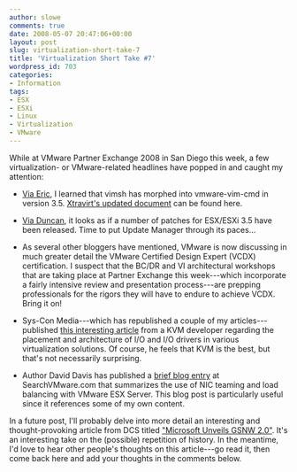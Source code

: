 ```yaml
---
author: slowe
comments: true
date: 2008-05-07 20:47:06+00:00
layout: post
slug: virtualization-short-take-7
title: 'Virtualization Short Take #7'
wordpress_id: 703
categories:
- Information
tags:
- ESX
- ESXi
- Linux
- Virtualization
- VMware
---
```


While at VMware Partner Exchange 2008 in San Diego this week, a few virtualization- or VMware-related headlines have popped in and caught my attention:

* [Via Eric](http://www.ntpro.nl/blog/archives/452-vimsh-for-ESX-3.5.html), I learned that vimsh has morphed into vmware-vim-cmd in version 3.5. [Xtravirt's updated document](http://www.xtravirt.com/index.php?option=com_content&task=view&id=125&Itemid=88) can be found here.

* [Via Duncan](http://www.yellow-bricks.com/2008/05/02/new-esxi-35-patches/), it looks as if a number of patches for ESX/ESXi 3.5 have been released. Time to put Update Manager through its paces...

* As several other bloggers have mentioned, VMware is now discussing in much greater detail the VMware Certified Design Expert (VCDX) certification. I suspect that the BC/DR and VI architectural workshops that are taking place at Partner Exchange this week---which incorporate a fairly intensive review and presentation process---are prepping professionals for the rigors they will have to endure to achieve VCDX. Bring it on!

* Sys-Con Media---which has republished a couple of my articles---published [this interesting article](http://www.sys-con.com/read/558153.htm) from a KVM developer regarding the placement and architecture of I/O and I/O drivers in various virtualization solutions. Of course, he feels that KVM is the best, but that's not necessarily surprising.

* Author David Davis has published a [brief blog entry](http://searchvmware.techtarget.com/tip/0,289483,sid179_gci1311518,00.html?track=NL-923&ad=638169&asrc=EM_NLN_3563387&uid=4748370) at SearchVMware.com that summarizes the use of NIC teaming and load balancing with VMware ESX Server. This blog post is particularly useful since it references some of my own content.

In a future post, I'll probably delve into more detail an interesting and thought-provoking article from DCS titled ["Microsoft Unveils GSNW 2.0"](http://dcsblog.burtongroup.com/data_center_strategies/2008/05/microsoft-unvei.html). It's an interesting take on the (possible) repetition of history. In the meantime, I'd love to hear other people's thoughts on this article---go read it, then come back here and add your thoughts in the comments below.
